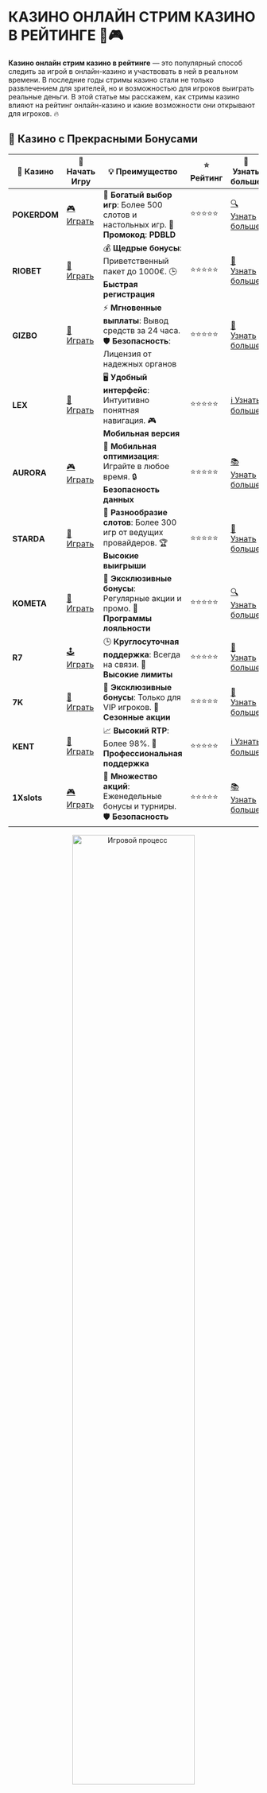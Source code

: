 # КАЗИНО ОНЛАЙН СТРИМ КАЗИНО В РЕЙТИНГЕ 🎥🎮

**Казино онлайн стрим казино в рейтинге** — это популярный способ следить за игрой в онлайн-казино и участвовать в ней в реальном времени. В последние годы стримы казино стали не только развлечением для зрителей, но и возможностью для игроков выиграть реальные деньги. В этой статье мы расскажем, как стримы казино влияют на рейтинг онлайн-казино и какие возможности они открывают для игроков. 🔥

## 🌟 Казино с Прекрасными Бонусами

| 🎲 **Казино** | 🔗 **Начать Игру** | 💡 **Преимущество** | ⭐ **Рейтинг** | 🔗 **Узнать больше** |
|--------------|---------------------|---------------------|----------------|----------------------|
| **POKERDOM**  | [🎮 Играть](https://brandplay.link/4k77v2yx) | 🎉 **Богатый выбор игр**: Более 500 слотов и настольных игр. 🎁 **Промокод**: **PDBLD** | ⭐⭐⭐⭐⭐ | [🔍 Узнать больше](https://brandplay.link/4k77v2yx) |
| **RIOBET**    | [🎰 Играть](https://brandplay.link/7xBLTPyj) | 💰 **Щедрые бонусы**: Приветственный пакет до 1000€. 🕒 **Быстрая регистрация** | ⭐⭐⭐⭐⭐ | [📖 Узнать больше](https://brandplay.link/7xBLTPyj) |
| **GIZBO**     | [🎲 Играть](https://brandplay.link/bprXw4YV) | ⚡ **Мгновенные выплаты**: Вывод средств за 24 часа. 🛡️ **Безопасность**: Лицензия от надежных органов | ⭐⭐⭐⭐⭐ | [📝 Узнать больше](https://brandplay.link/bprXw4YV) |
| **LEX**       | [🤑 Играть](https://brandplay.link/zW4hdDFV) | 🖥️ **Удобный интерфейс**: Интуитивно понятная навигация. 🎮 **Мобильная версия** | ⭐⭐⭐⭐⭐ | [ℹ️ Узнать больше](https://brandplay.link/zW4hdDFV) |
| **AURORA**    | [🎮 Играть](https://10trafic-stat2.com/click/668546556bcc6313411604bd/6766/13032/subaccount) | 📱 **Мобильная оптимизация**: Играйте в любое время. 🔒 **Безопасность данных** | ⭐⭐⭐⭐⭐ | [📚 Узнать больше](https://10trafic-stat2.com/click/668546556bcc6313411604bd/6766/13032/subaccount) |
| **STARDА**    | [🎯 Играть](https://brandplay.link/fB7xwRFL) | 🎰 **Разнообразие слотов**: Более 300 игр от ведущих провайдеров. 🏆 **Высокие выигрыши** | ⭐⭐⭐⭐⭐ | [🔎 Узнать больше](https://brandplay.link/fB7xwRFL) |
| **KOMETA**    | [🎰 Играть](https://brandplay.link/8ZymQJV8) | 🎁 **Эксклюзивные бонусы**: Регулярные акции и промо. 🔄 **Программы лояльности** | ⭐⭐⭐⭐⭐ | [🔍 Узнать больше](https://brandplay.link/8ZymQJV8) |
| **R7**        | [🕹️ Играть](https://brandplay.link/bMd3Yjsw) | 🕒 **Круглосуточная поддержка**: Всегда на связи. 💸 **Высокие лимиты** | ⭐⭐⭐⭐⭐ | [📖 Узнать больше](https://brandplay.link/bMd3Yjsw) |
| **7K**        | [🎲 Играть](https://brandplay.link/BvQyFShp) | 🌟 **Эксклюзивные бонусы**: Только для VIP игроков. 🎉 **Сезонные акции** | ⭐⭐⭐⭐⭐ | [📝 Узнать больше](https://brandplay.link/BvQyFShp) |
| **KENT**      | [🤑 Играть](https://brandplay.link/Fv2WP3js) | 📈 **Высокий RTP**: Более 98%. 💼 **Профессиональная поддержка** | ⭐⭐⭐⭐⭐ | [ℹ️ Узнать больше](https://brandplay.link/Fv2WP3js) |
| **1Xslots**   | [🎮 Играть](https://brandplay.link/hSB1khtr) | 🎉 **Множество акций**: Еженедельные бонусы и турниры. 🛡️ **Безопасность** | ⭐⭐⭐⭐⭐ | [📚 Узнать больше](https://brandplay.link/hSB1khtr) |

<div align="center"> <img src="https://i.pinimg.com/originals/1d/b3/25/1db325483acbe642c6d4e6fdd73a4988.gif" alt="Игровой процесс" width="70%"> </div>
---

## 🚀 Быстрые Выигрыши и Поддержка

| 🎲 **Казино** | 🔗 **Начать Игру** | 💡 **Преимущество** | ⭐ **Рейтинг** | 🔗 **Узнать больше** |
|--------------|---------------------|---------------------|----------------|----------------------|
| **GAMA**      | [🎯 Играть](https://brandplay.link/j6NMKsDz) | 🔍 **Интуитивный интерфейс**: Легкость использования. 🏅 **Престижные турниры** | ⭐⭐⭐⭐☆ | [🔎 Узнать больше](https://brandplay.link/j6NMKsDz) |
| **ONION**     | [🎰 Играть](https://brandplay.link/zBGRVpQ9) | 🤑 **Низкие ставки**: Идеально для начинающих. 🔄 **Быстрые выводы** | ⭐⭐⭐⭐☆ | [🔍 Узнать больше](https://brandplay.link/zBGRVpQ9) |
| **ЧЕМПИОН**   | [🕹️ Играть](https://temon-gter.cfd/go/lRq?p80412p304504pcc44t17455) | 🏅 **Лояльная программа**: Награды за активность. 🎁 **Ежемесячные бонусы** | ⭐⭐⭐⭐☆ | [📖 Узнать больше](https://temon-gter.cfd/go/lRq?p80412p304504pcc44t17455) |
| **VAVADA**    | [🎲 Играть](https://vavadapartner.pro/?promo=ea5c9275-6854-4505-94fc-95ab18221945-linkb2) | 🚀 **Быстрая регистрация**: Начните играть мгновенно. 🔐 **Безопасные транзакции** | ⭐⭐⭐⭐☆ | [📝 Узнать больше](https://vavadapartner.pro/?promo=ea5c9275-6854-4505-94fc-95ab18221945-linkb2) |
| **FRIENDS**   | [🤑 Играть](https://gofriends.mba/linkb2) | 🤝 **Социальные игры**: Играйте с друзьями. 🌐 **Мультиплатформенность** | ⭐⭐⭐⭐☆ | [ℹ️ Узнать больше](https://gofriends.mba/linkb2) |
| **1WIN**      | [🎮 Играть](https://brandplay.link/smXVpBbG) | 🏆 **Спортивные ставки**: Широкий выбор видов спорта. 💵 **Высокие коэффициенты** | ⭐⭐⭐⭐☆ | [📚 Узнать больше](https://brandplay.link/smXVpBbG) |
| **DRIP**      | [🎯 Играть](https://drp-ircp01.com/c07e6a3db) | 🌐 **Инновационные игры**: Новейшие игровые технологии. 🛡️ **Высокая безопасность** | ⭐⭐⭐⭐☆ | [🔎 Узнать больше](https://drp-ircp01.com/c07e6a3db) |
| **JOYCASINO** | [🎰 Играть](https://rpc30.call2me.pro/?/ru/registration?apkpop=0&partner=p24970p3291217pc98f) | 🎁 **Приятные бонусы**: Ежедневные акции и подарки. 🕹️ **Разнообразие игр** | ⭐⭐⭐⭐☆ | [🔍 Узнать больше](https://rpc30.call2me.pro/?/ru/registration?apkpop=0&partner=p24970p3291217pc98f) |
| **PLAYFORTUNA** | [🎮 Играть](https://fortunapromo.net/alt/playfortuna/registration?0dc4a9362a71feb7e3f165fb8e766f70) | 🎉 **Регулярные акции**: Бонусы, фриспины и многое другое. 🏅 **Турниры** | ⭐⭐⭐⭐☆ | [📚 Узнать больше](https://fortunapromo.net/alt/playfortuna/registration?0dc4a9362a71feb7e3f165fb8e766f70) |
| **SYKAA**     | [🤑 Играть](https://s-two-way.com/?source=linkb2&pid=30697) | 💸 **Доступные ставки**: Идеально для новичков. 🎁 **Щедрые бонусы** | ⭐⭐⭐⭐☆ | [🔍 Узнать больше](https://s-two-way.com/?source=linkb2&pid=30697) |

<div align="center"> <img src="https://i.pinimg.com/originals/1d/b3/25/1db325483acbe642c6d4e6fdd73a4988.gif" alt="Игровой процесс" width="70%"> </div>

## Почему стримы казино стали популярными? 🎤

1. **Увлекательное зрелище**. Стримы казино предоставляют зрителям возможность наблюдать за процессом игры в реальном времени, что делает игру более захватывающей. 🎮
2. **Доступность**. Стримы казино доступны для просмотра в любое время, и зрители могут следить за любимыми стримерами с помощью мобильных устройств, ПК или даже телевизора. 📱💻
3. **Интерактивность**. Многие стримеры активно взаимодействуют со зрителями, отвечая на вопросы и даже предлагая советы по игре. 👾
4. **Доступ к бонусам и акциям**. Стримы казино часто связаны с эксклюзивными бонусами и акциями, которые можно получить, если следить за трансляциями или участвовать в розыгрышах. 🎁

## Как выбрать лучшее казино для стримов? 🏆

Когда вы решаете, какое казино онлайн выбрать для стримов, важно учитывать несколько факторов, чтобы выбрать не только интересное, но и безопасное место для игры. Вот несколько ключевых аспектов:

| Фактор                       | Описание                                                  |
|------------------------------|----------------------------------------------------------|
| **Лицензия и безопасность**   | Убедитесь, что казино имеет действующую лицензию и использует технологии защиты данных. 🔒 |
| **Разнообразие игр**          | Выбирайте казино с широким выбором слотов, настольных игр и живых трансляций. 🎰 |
| **Акции и бонусы**            | Обратите внимание на бонусы для зрителей стримов и игроков. 🎉 |
| **Репутация и отзывы**        | Читайте отзывы других игроков и следите за рейтингами казино. ⭐ |
| **Поддержка стримов**         | Некоторые казино предлагают прямые трансляции игр с профессиональными дилерами. 🎬 |

## Топ казино с лучшими стримами 🏅

Многие онлайн-казино предлагают свои стримы и интерактивные сессии, чтобы привлекать зрителей и игроков. Вот несколько казино, которые регулярно проводят стримы, которые заняли высокие позиции в рейтинге:

| Казино            | Описание                                   |
|-------------------|-------------------------------------------|
| **Pokerdom**      | Один из лидеров стримов казино с живыми дилерами и интересными акциями для зрителей. 💥 |
| **Riobet**        | Предлагает эксклюзивные стримы с крупными выигрырами и бонусами. 🎉 |
| **7K Casino**     | Стримы с крупными джекпотами и необычными бонусами. 🏆 |
| **Kometa**        | Участие в прямых эфирах с фриспинами и призами для зрителей. 🎁 |
| **Vavada**        | Регулярные стримы популярных игр и потрясающие розыгрыши. 🎮 |

## Советы по просмотру стримов казино и участию в них 📺

1. **Следите за анонсами**. Большинство казино анонсируют свои стримы заранее, чтобы зрители могли заранее подготовиться к участию. 📅
2. **Используйте бонусы**. Многие стримы сопровождаются уникальными предложениями для зрителей, такими как бонусы за подписку или участие в акциях. 💰
3. **Взаимодействуйте со стримером**. Если у вас есть вопросы по играм или стратегии, не стесняйтесь писать в чат. Часто стримеры делятся полезными советами и лайфхаками. 💬
4. **Будьте в курсе текущих акций**. Некоторые казино проводят акции, в которых можно выиграть призы, если вы следите за стримами. 🔥

## Преимущества стримов казино для игроков 🎯

- **Увлекательное зрелище**: Стримы казино позволяют не только играть, но и наслаждаться процессом в реальном времени. 🎬
- **Взаимодействие с профессиональными игроками**: Многие стримеры — это опытные игроки, которые могут поделиться полезными стратегиями. 🧠
- **Бонусы для зрителей**: Нередко казино предлагают эксклюзивные бонусы для тех, кто следит за стримами или участвует в них. 🎁
- **Актуальные советы**: На стримах вы можете получить советы по выбору игровых автоматов и правильной стратегии ставок. 🏅

## Заключение 🚀

**Казино онлайн стрим казино в рейтинге** — это идеальный способ не только насладиться игрой, но и получить бонусы и акции, которые казино предлагает своим зрителям. С помощью стримов можно не только следить за играми в реальном времени, но и участвовать в акциях, зарабатывать бонусы и выигрывать деньги. 🎰💸

Если вы любите азартные игры и хотите получить максимум удовольствия от онлайн-казино, стримы — это то, что вам нужно! 🎉🎮
